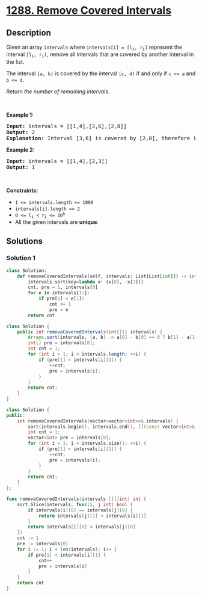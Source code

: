 # [1288. Remove Covered Intervals](https://leetcode.com/problems/remove-covered-intervals)


## Description

<p>Given an array <code>intervals</code> where <code>intervals[i] = [l<sub>i</sub>, r<sub>i</sub>]</code> represent the interval <code>[l<sub>i</sub>, r<sub>i</sub>)</code>, remove all intervals that are covered by another interval in the list.</p>

<p>The interval <code>[a, b)</code> is covered by the interval <code>[c, d)</code> if and only if <code>c &lt;= a</code> and <code>b &lt;= d</code>.</p>

<p>Return <em>the number of remaining intervals</em>.</p>

<p>&nbsp;</p>
<p><strong class="example">Example 1:</strong></p>

<pre>
<strong>Input:</strong> intervals = [[1,4],[3,6],[2,8]]
<strong>Output:</strong> 2
<strong>Explanation:</strong> Interval [3,6] is covered by [2,8], therefore it is removed.
</pre>

<p><strong class="example">Example 2:</strong></p>

<pre>
<strong>Input:</strong> intervals = [[1,4],[2,3]]
<strong>Output:</strong> 1
</pre>

<p>&nbsp;</p>
<p><strong>Constraints:</strong></p>

<ul>
	<li><code>1 &lt;= intervals.length &lt;= 1000</code></li>
	<li><code>intervals[i].length == 2</code></li>
	<li><code>0 &lt;= l<sub>i</sub> &lt; r<sub>i</sub> &lt;= 10<sup>5</sup></code></li>
	<li>All the given intervals are <strong>unique</strong>.</li>
</ul>

## Solutions

### Solution 1

<!-- tabs:start -->

```python
class Solution:
    def removeCoveredIntervals(self, intervals: List[List[int]]) -> int:
        intervals.sort(key=lambda x: (x[0], -x[1]))
        cnt, pre = 1, intervals[0]
        for e in intervals[1:]:
            if pre[1] < e[1]:
                cnt += 1
                pre = e
        return cnt
```

```java
class Solution {
    public int removeCoveredIntervals(int[][] intervals) {
        Arrays.sort(intervals, (a, b) -> a[0] - b[0] == 0 ? b[1] - a[1] : a[0] - b[0]);
        int[] pre = intervals[0];
        int cnt = 1;
        for (int i = 1; i < intervals.length; ++i) {
            if (pre[1] < intervals[i][1]) {
                ++cnt;
                pre = intervals[i];
            }
        }
        return cnt;
    }
}
```

```cpp
class Solution {
public:
    int removeCoveredIntervals(vector<vector<int>>& intervals) {
        sort(intervals.begin(), intervals.end(), [](const vector<int>& a, const vector<int>& b) { return a[0] == b[0] ? b[1] < a[1] : a[0] < b[0]; });
        int cnt = 1;
        vector<int> pre = intervals[0];
        for (int i = 1; i < intervals.size(); ++i) {
            if (pre[1] < intervals[i][1]) {
                ++cnt;
                pre = intervals[i];
            }
        }
        return cnt;
    }
};
```

```go
func removeCoveredIntervals(intervals [][]int) int {
	sort.Slice(intervals, func(i, j int) bool {
		if intervals[i][0] == intervals[j][0] {
			return intervals[j][1] < intervals[i][1]
		}
		return intervals[i][0] < intervals[j][0]
	})
	cnt := 1
	pre := intervals[0]
	for i := 1; i < len(intervals); i++ {
		if pre[1] < intervals[i][1] {
			cnt++
			pre = intervals[i]
		}
	}
	return cnt
}
```

<!-- tabs:end -->

<!-- end -->
